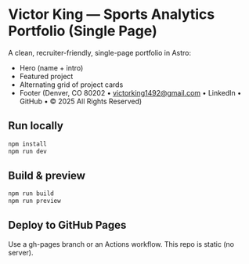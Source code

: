 # Victor King — Sports Analytics Portfolio (Single Page)

A clean, recruiter-friendly, single-page portfolio in Astro:
- Hero (name + intro)
- Featured project
- Alternating grid of project cards
- Footer (Denver, CO 80202 • victorking1492@gmail.com • LinkedIn • GitHub • © 2025 All Rights Reserved)

## Run locally
```bash
npm install
npm run dev
```

## Build & preview
```bash
npm run build
npm run preview
```

## Deploy to GitHub Pages
Use a gh-pages branch or an Actions workflow. This repo is static (no server).
